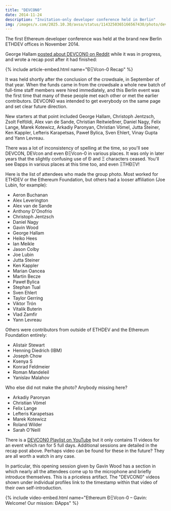 ```yaml
---
title: "DEVCON0"
date: 2014-11-24
description: "Invitation-only developer conference held in Berlin"
img: /images/x.com/2025.10.30/avsa/status/1143250365166567430/photo/devcon0-group-photo.jpeg
---
```


The first Ethereum developer conference was held at the brand new Berlin ETHDEV offices in November 2014.

George Hallam [posted about DEVCON0 on Reddit](https://www.reddit.com/r/ethereum/comments/2nle7m/community_update_whats_going_on_devcon0/
) while it was in progress, and wrote a recap post after it had finished:

{% include article-embed.html
  name="ÐΞVcon-0 Recap"
%}

It was held shortly after the conclusion of the crowdsale, in September of that year.  When the funds came in from the crowdsale a whole new batch of full-time staff members were hired immediately, and this Berlin event was the first time that many of these people met each other or met the earlier contributors.  DEVCON0 was intended to get everybody on the same page and set clear future direction.

New starters at that point included George Hallam, Christoph Jentzsch, Zsolt Felföldi, Alex van de Sande, Christian Reitwießner, Daniel Nagy, Felix Lange, Marek Kotewicz, Arkadiy Paronyan, Christian Vömel, Jutta Steiner, Ken Kappler, Lefteris Karapetsas, Paweł Bylica, Sven Ehlert, Vinay Gupta and Yann Levreau.

There was a lot of inconsistency of spelling at the time, so you'll see DEVCON, DEVcon and even ÐΞVcon-0 in various places.  It was only in later years that the slightly confusing use of Ð and Ξ characters ceased.  You'll see Ðapps in various places at this time too, and even ΞTHÐΞV!

Here is the list of attendees who made the group photo.  Most worked for ETHDEV or the Ethereum Foundation, but others had a looser affiliation (Joe Lubin, for example):

- Aeron Buchanan
- Alex Leverington
- Alex van de Sande
- Anthony D'Onofrio
- Christoph Jentzsch
- Daniel Nagy
- Gavin Wood
- George Hallam
- Heiko Hees
- Ian Meikle
- Jason Colby
- Joe Lubin
- Jutta Steiner
- Ken Kappler
- Marian Oancea
- Martin Becze
- Paweł Bylica
- Stephan Tual
- Sven Ehlert
- Taylor Gerring
- Viktor Trón
- Vitalik Buterin
- Vlad Zamfir
- Yann Levreau

Others were contributors from outside of ETHDEV and the Ethereum Foundation entirely:

- Alistair Stewart
- Henning Diedrich (IBM)
- Joseph Chow
- Ksenya S
- Konrad Feldmeier
- Roman Mandeleil
- Yanislav Malahov

Who else did not make the photo?  Anybody missing here?

- Arkadiy Paronyan
- Christian Vömel
- Felix Lange
- Lefteris Karapetsas
- Marek Kotewicz
- Roland Wilder
- Sarah O'Neill

There is a [DEVCON0 Playlist on YouTube](https://www.youtube.com/playlist?list=PLJqWcTqh_zKEjpSej3ddtDOKPRGl_7MhS) but it only contains 11 videos for an event which ran for 5 full days.  Additional sessions are detailed in the recap post above.  Perhaps video can be found for these in the future?  They are all worth a watch in any case.

In particular, this opening session given by Gavin Wood has a section in which nearly all the attendees come up to the microphone and briefly introduce themselves.  This is a priceless artifact.  The "DEVCON0" videos shown under individual profiles link to the timestamp within that video of their own self-introduction.

{% include video-embed.html
  name="Ethereum ÐΞVcon-0 – Gavin: Welcome! Our mission: ÐApps"
%}